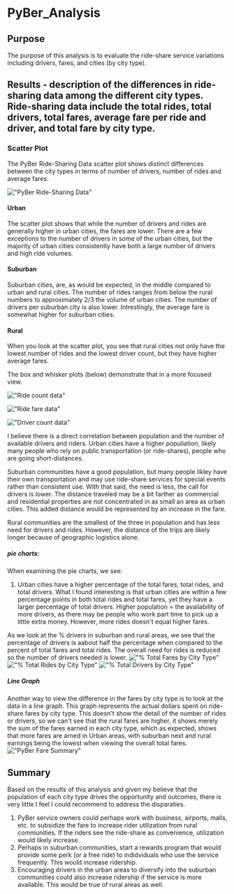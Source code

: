 # PyBer_Analysis
## Purpose
The purpose of this analysis is to evaluate the ride-share service variations including drivers, fares, and cities (by city type).

## Results - description of the differences in ride-sharing data among the different city types.  Ride-sharing data include the total rides, total drivers, total fares, average fare per ride and driver, and total fare by city type.

### Scatter Plot
The PyBer Ride-Sharing Data scatter plot shows distinct differences between the city types in terms of number of drivers, number of rides and average fares.  

!["PyBer Ride-Sharing Data"](https://github.com/LauraZJ/PyBer_Analysis/blob/main/Analysis/Fig1.png)


#### Urban
The scatter plot shows that while the number of drivers and rides are generally higher in urban cities, the fares are lower. There are a few exceptions to the number of drivers in some of the urban cities, but the majority of urban cities consistently have both a large number of drivers and high ride volumes.

#### Suburban
Suburban cities, are, as would be expected, in the middle compared to urban and rural cities.  The number of rides ranges from below the rural numbers to approximately 2/3 the volume of urban cities.  The number of drivers per suburban city is also lower.  Intrestingly, the average fare is somewhat higher for suburban cities.  

#### Rural
When you look at the scatter plot, you see that rural cities not only have the lowest number of rides and the lowest driver count, but they have higher average fares.

The box and whisker plots (below) demonstrate that in a more focused view.  

!["Ride count data"](https://github.com/LauraZJ/PyBer_Analysis/blob/main/Analysis/Fig2.png)

!["Ride fare data"](https://github.com/LauraZJ/PyBer_Analysis/blob/main/Analysis/Fig3.png)

!["Driver count data"](https://github.com/LauraZJ/PyBer_Analysis/blob/main/Analysis/Fig4.png)


I believe there is a direct correlation between population and the number of available drivers and riders.  Urban cities have a higher populiation, likely many people who rely on public transportation (or ride-shares), people who are going short-distances.  

Suburban communities have a good population, but many people likley have their own transportation and may use ride-share services for special events rather than consistent use.  With that said, the need is less, the call for drivers is lower.  The distance traveled may be a bit farther as commercial and residential properties are not concentrated in as small an area as urban cities.  This added distance would be represented by an increase in the fare.

Rural communities are the smallest of the three in population and has less need for drivers and rides.  However, the distance of the trips are likely longer because of geographic logistics alone.  

##### pie charts:
When examining the pie charts, we see: 
1. Urban cities have a higher percentage of the total fares, total rides, and total drivers.  What I found interesting is that urban cities are within a few percentage points in both total rides and total fares, yet they have a larger percentage of total drivers.  Higher population = the availability of more drivers, as there may be people who work part time to pick up a little extra money. However, more rides doesn't equal higher fares. 

As we look at the % drivers in suburban and rural areas, we see that the percentage of drivers is aabout half the percentage when compared to the percent of total fares and total rides.  The overall need for rides is reduced so the number of drivers needed is lower.
!["% Total Fares by City Type"](https://github.com/LauraZJ/PyBer_Analysis/blob/main/Analysis/Fig5.png)
!["% Total Rides by City Type"](https://github.com/LauraZJ/PyBer_Analysis/blob/main/Analysis/Fig6.png)
!["% Total Drivers by City Type"](https://github.com/LauraZJ/PyBer_Analysis/blob/main/Analysis/Fig7.png)

##### Line Graph
Another way to view the difference in the fares by city type is to look at the data in a line graph.    This graph represents the actual dollars spent on ride-share fares by city type.  This doesn't show the detail of the number of rides or drivers, so we can't see that the rural fares are higher, it shows merely the sum of the fares earned in each city type, which as expected, shows that more fares are arned in Urban areas, with suburban next and rural earnings being the lowest when viewing the overall total fares.
!["PyBer Fare Summary"](https://github.com/LauraZJ/PyBer_Analysis/blob/main/Analysis/PyBer_fare_summary.png)

## Summary
Based on the results of this analysis and given my believe that the population of each city type drives the opportunity and outcomes, there is very little I feel I could recommend to address the disparaties.
1. PyBer service owners could perhaps work with business, airports, malls, etc. to subsidize the fare to increase rider utilization from rural communities.  If the riders see the ride-share as convenience, utilization would likely increase. 
2. Perhaps in suburban communities, start a rewards program that would provide some perk (or a free ride) to indidviduals who use the service frequently.  This would increase ridership.
3. Encouraging drivers in the urban areas to diversify into the suburban communities could also increase ridership if the service is more available.  This would be true of rural areas as well. 


